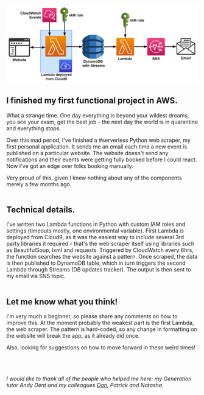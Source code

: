 ![](diagram.png)



## I finished my first functional project in AWS. 

What a strange time. One day everything is beyond your wildest dreams, you ace your exam, get the best job - the next day the world is in quarantine and everything stops.
 
Over this mad period, I've finished a #serverless Python web scraper, my first personal application. It sends me an email each time a new event is published on a particular website. The website doesn't send any notifications and their events were getting fully booked before I could react. Now I've got an edge over folks booking manually.
 
Very proud of this, given I knew nothing about any of the components merely a few months ago. <br /><br />


## Technical details.

I've written two Lambda functions in Python with custom IAM roles and settings (timeouts mostly, one environmental variable). First Lambda is deployed from Cloud9, as it was the easiest way to include several 3rd party libraries it required - that's the web scraper itself using libraries such as BeautifulSoup, lxml and requests. Triggered by CloudWatch every 6hrs, the function searches the website against a pattern. Once scraped, the data is then published to DynamoDB table, which in turn triggers the second Lambda through Streams (DB updates tracker). The output is then sent to my email via SNS topic. <br /><br />



## Let me know what you think!

I'm very much a beginner, so please share any comments on how to improve this. At the moment probably the weakest part is the first Lambda, the web scraper. The pattern is hard-coded, so any change in formatting on the website will break the app, as it already did once.

Also, looking for suggestions on how to move forward in these weird times! <br /> <br /> <br /> <br />




*I would like to thank all of the people who helped me here: my Generation tutor Andy Dent and my colleagues [Dan]( https://github.com/dan-how ), Patrick and Natasha.*
